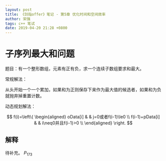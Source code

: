 ```yaml
---
layout: post
title: 《剑指offer》笔记 - 第5章 优化时间和空间效率
author: 宋强
tags: c++ 笔试
date: 2019-04-20 21:28 +0800
---
```


# 子序列最大和问题

题目：有一个整形数组，元素有正有负，求一个连续子数组要求和最大。

常规解法：

从头开始一个一个累加，如果和为正则保存下来作为最大值的候选者，如果和为负就抛弃掉重置计数。

动态规划解法：

$$ f(i)=\left\{
\begin{aligned}
oData[i] &  & j=0或者f(i-1)\le0 \\
f(i-1)+pData[i] &  & i\neq0并且f(i-1)>0 \\
\end{aligned}
\right.
$$

## 解释
待补充。 $P_{173}$